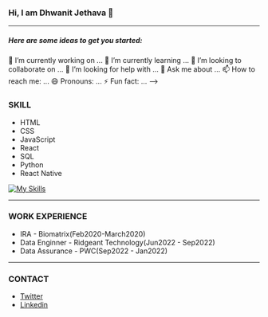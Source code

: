 ### Hi, I am Dhwanit Jethava 👋

---

##### Here are some ideas to get you started:

🔭 I’m currently working on ...
🌱 I’m currently learning ...
👯 I’m looking to collaborate on ...
🤔 I’m looking for help with ...
💬 Ask me about ...
📫 How to reach me: ...
😄 Pronouns: ...
⚡ Fun fact: ...
-->






### SKILL

* HTML  
* CSS 
* JavaScript
* React
* SQL
* Python
* React Native


 [![My Skills](https://skillicons.dev/icons?i=js,html,css,react,py)](https://skillicons.dev) 
 
---

### WORK EXPERIENCE

* IRA - Biomatrix(Feb2020-March2020)
* Data Enginner - Ridgeant Technology(Jun2022 - Sep2022)
* Data Assurance - PWC(Sep2022 - Jan2022)

---

### CONTACT

* <a href="https://twitter.com/priyal_l" target="_blank">Twitter </a>
* <a href="https://www.linkedin.com/in/priyallohar/" target="_blank">Linkedin </a>
